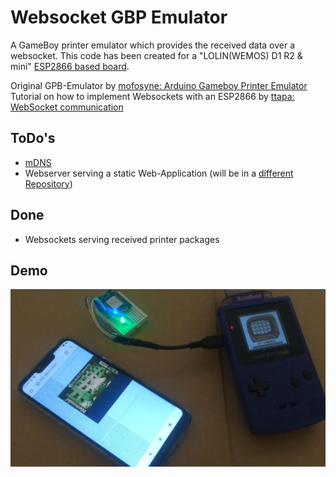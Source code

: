 # Websocket GBP Emulator

A GameBoy printer emulator which provides the received data over a websocket.
This code has been created for a "LOLIN(WEMOS) D1 R2 & mini" [ESP2866 based board](https://github.com/esp8266/arduino). 

Original GPB-Emulator by [mofosyne: Arduino Gameboy Printer Emulator](https://github.com/mofosyne/arduino-gameboy-printer-emulator)  
Tutorial on how to implement Websockets with an ESP2866 by [ttapa: WebSocket communication](https://tttapa.github.io/ESP8266/Chap14%20-%20WebSocket.html)  

## ToDo's
* [mDNS](https://tttapa.github.io/ESP8266/Chap08%20-%20mDNS.html)
* Webserver serving a static Web-Application (will be in a [different Repository](https://github.com/HerrZatacke/gb-printer-web))


## Done
* Websockets serving received printer packages


## Demo
[![Video of the first prototype](docs/video.jpg "Video of the first prototype")](https://www.youtube.com/watch?v=HHPHkeio85U)


